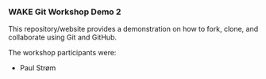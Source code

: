 ### WAKE Git Workshop Demo 2

This repository/website provides a demonstration on how to fork, clone, and collaborate using Git and GitHub.

The workshop participants were:

* Paul Strøm

